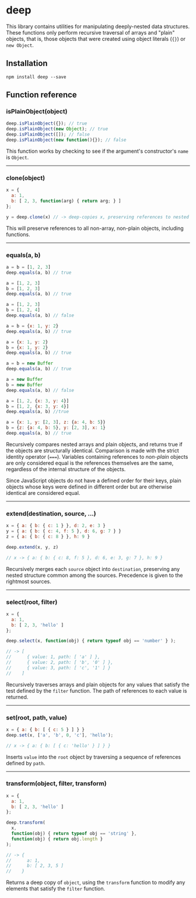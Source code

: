# deep

This library contains utilities for manipulating deeply-nested data structures. These functions only perform recursive traversal of arrays and "plain" objects, that is, those objects that were created using object literals (`{}`) or `new Object`.

## Installation

    npm install deep --save

## Function reference

### isPlainObject(object)

```js
deep.isPlainObject({}); // true
deep.isPlainObject(new Object); // true
deep.isPlainObject([]); // false
deep.isPlainObject(new function(){}); // false
```

This function works by checking to see if the argument's constructor's `name` is `Object`.

----

### clone(object)

```js
x = {
  a: 1,
  b: [ 2, 3, function(arg) { return arg; } ]
};

y = deep.clone(x) // -> deep-copies x, preserving references to nested functions
```

This will preserve references to all non-array, non-plain objects, including functions.

----

### equals(a, b)

```js
a = b = [1, 2, 3]
deep.equals(a, b) // true

a = [1, 2, 3]
b = [1, 2, 3]
deep.equals(a, b) // true

a = [1, 2, 3]
b = [1, 2, 4]
deep.equals(a, b) // false

a = b = {x: 1, y: 2}
deep.equals(a, b) // true

a = {x: 1, y: 2}
b = {x: 1, y: 2}
deep.equals(a, b) // true

a = b = new Buffer
deep.equals(a, b) // true

a = new Buffer
b = new Buffer
deep.equals(a, b) // false

a = [1, 2, {x: 3, y: 4}]
b = [1, 2, {x: 3, y: 4}]
deep.equals(a, b) //true

a = {x: 1, y: [2, 3], z: {a: 4, b: 5}}
b = {z: {a: 4, b: 5}, y: [2, 3], x: 1}
deep.equals(a, b) // true
```

Recursively compares nested arrays and plain objects, and returns true if the objects are structurally identical. Comparison is made with the strict identity operator (`===`). Variables containing references to *non-plain* objects are only considered equal is the references themselves are the same, regardless of the internal structure of the objects.

Since JavaScript objects do not have a defined order for their keys, plain objects whose keys were defined in different order but are otherwise identical are considered equal.

----

### extend(destination, source, ...)

```js
x = { a: { b: { c: 1 } }, d: 2, e: 3 }
y = { a: { b: { c: 4, f: 5 }, d: 6, g: 7 } }
z = { a: { b: { c: 8 } }, h: 9 }

deep.extend(x, y, z)

// x -> { a: { b: { c: 8, f: 5 }, d: 6, e: 3, g: 7 }, h: 9 }
```

Recursively merges each `source` object into `destination`, preserving any nested structure common among the sources. Precedence is given to the rightmost sources.

----

### select(root, filter)

```js
x = {
  a: 1,
  b: [ 2, 3, 'hello' ]
};

deep.select(x, function(obj) { return typeof obj == 'number' } );

// -> [
//      { value: 1, path: [ 'a' ] },
//      { value: 2, path: [ 'b', '0' ] },
//      { value: 3, path: [ 'c', '1' ] }
//    ]
```

Recursively traverses arrays and plain objects for any values that satisfy the test defined by the `filter` function. The path of references to each value is returned.

----

### set(root, path, value)

```js
x = { a: { b: [ { c: 5 } ] } }
deep.set(x, ['a', 'b', 0, 'c'], 'hello');

// x -> { a: { b: [ { c: 'hello' } ] } }
```

Inserts `value` into the `root` object by traversing a sequence of references defined by `path`.

----

### transform(object, filter, transform)

```js
x = {
  a: 1,
  b: [ 2, 3, 'hello' ]
};

deep.transform(
  x,
  function(obj) { return typeof obj == 'string' },
  function(obj) { return obj.length }
);

// -> {
//      a: 1,
//      b: [ 2, 3, 5 ]
//    }
```

Returns a deep copy of `object`, using the `transform` function to modify any elements that satisfy the `filter` function.
